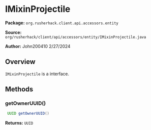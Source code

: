 # IMixinProjectile

**Package:** `org.rusherhack.client.api.accessors.entity`

**Source:** `org/rusherhack/client/api/accessors/entity/IMixinProjectile.java`

**Author:** John200410 2/27/2024



## Overview

`IMixinProjectile` is a interface.

## Methods

### getOwnerUUID()

```java
 UUID getOwnerUUID()
```

**Returns:** `UUID`

